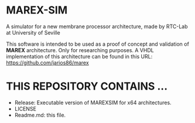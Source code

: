 # MAREX-SIM
A simulator for a new membrane processor architecture, made by RTC-Lab at University of Seville

This software is intended to be used as a proof of concept and validation of **MAREX** architecture. Only for researching purposes.
A VHDL implementation of this architecture can be found in this URL: https://github.com/jarios86/marex

# THIS REPOSITORY CONTAINS ...

- Release: Executable version of MAREXSIM for x64 architectures.
- LICENSE
- Readme.md: this file.
